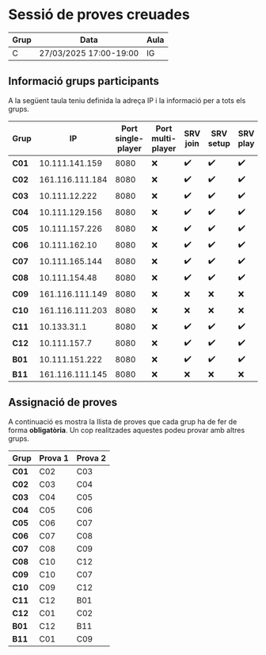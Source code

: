 # Sessió de proves creuades
| Grup         |   Data                   |      Aula     |
|--------------|--------------------------|---------------|
|     C        |  27/03/2025  17:00-19:00 |     IG        |


## Informació grups participants

A la següent taula teniu definida la adreça IP i la informació per a tots els grups. 


| Grup  |   IP              |  Port single-player | Port multi-player | SRV join           | SRV setup | SRV play | CLI Join |  CLI setup |  CLI play  |
|-------|-------------------|---------------------|-------------------|--------------------|--------------------|--------------------|--------------------|--------------------|--------------------|
|  **C01**  |   10.111.141.159     |  8080               |        :x:       | :heavy_check_mark: | :heavy_check_mark: | :heavy_check_mark: | :heavy_check_mark: | :heavy_check_mark: | :heavy_check_mark: |
|  **C02**  |   161.116.111.184    |  8080               |        :x:        | :heavy_check_mark: | :heavy_check_mark: | :heavy_check_mark: | :heavy_check_mark: | :heavy_check_mark: | :heavy_check_mark: |
|  **C03**  |   10.111.12.222    |  8080               |        :x:        | :heavy_check_mark: | :heavy_check_mark: | :heavy_check_mark: | :heavy_check_mark: | :heavy_check_mark: | :heavy_check_mark: |
|  **C04**  |   10.111.129.156    |  8080               |        :x:        | :heavy_check_mark: | :heavy_check_mark: | :heavy_check_mark: | :heavy_check_mark: | :heavy_check_mark: | :heavy_check_mark: |
|  **C05**  |   10.111.157.226    |  8080               |        :x:        | :heavy_check_mark: | :heavy_check_mark: | :heavy_check_mark: | :heavy_check_mark: | :heavy_check_mark: | :heavy_check_mark: |
|  **C06**  |   10.111.162.10    |  8080               |        :x:        | :heavy_check_mark: | :heavy_check_mark: | :heavy_check_mark: | :heavy_check_mark: | :heavy_check_mark: | :heavy_check_mark: |
|  **C07**  |   10.111.165.144    |  8080               |        :x:        | :heavy_check_mark: | :heavy_check_mark: | :heavy_check_mark: | :heavy_check_mark: | :heavy_check_mark: | :heavy_check_mark: |
|  **C08**  |   10.111.154.48    |  8080               |        :x:        | :heavy_check_mark: | :heavy_check_mark: | :heavy_check_mark: | :heavy_check_mark: | :heavy_check_mark: | :heavy_check_mark: |
|  **C09**  |   161.116.111.149    |  8080               |        :x:        | :x: | :x: | :x: | :x: | :heavy_check_mark: | :x: |
|  **C10**  |   161.116.111.203    |  8080               |        :x:        | :x: | :x: | :x: | :heavy_check_mark: | :x: | :x: |
|  **C11**  |   10.133.31.1    |  8080               |        :x:        | :heavy_check_mark: | :heavy_check_mark: | :heavy_check_mark: | :heavy_check_mark: | :heavy_check_mark: | :heavy_check_mark: |
|  **C12**  |   10.111.157.7    |  8080               |        :x:        | :heavy_check_mark: | :heavy_check_mark: | :heavy_check_mark: | :heavy_check_mark: | :heavy_check_mark: | :heavy_check_mark: |
|  **B01**  |   10.111.151.222    |  8080               |        :x:        | :heavy_check_mark: | :heavy_check_mark: | :heavy_check_mark: | :heavy_check_mark: | :heavy_check_mark: | :heavy_check_mark: |
|  **B11**  |   161.116.111.145    |  8080               |        :x:        | :x: | :x: | :x: | :x: | :x: | :x: |




## Assignació de proves

A continuació es mostra la llista de proves que cada grup ha de fer de forma **obligatòria**. Un cop realitzades aquestes podeu provar amb altres grups.


| Grup |  Prova 1  | Prova 2 | 
|------|-----------|---------|
|  **C01** |   C02     |   C03   | 
|  **C02** |   C03     |   C04   | 
|  **C03** |   C04     |   C05   | 
|  **C04** |   C05     |   C06   | 
|  **C05** |   C06     |   C07   | 
|  **C06** |   C07     |   C08   | 
|  **C07** |   C08     |   C09   | 
|  **C08** |   C10     |   C12   | 
|  **C09** |   C10     |   C07  | 
|  **C10** |   C09     |   C12   | 
|  **C11** |   C12     |   B01   | 
|  **C12** |   C01     |   C02   | 
|  **B01** |   C12     |   B11   | 
|  **B11** |   C01     |   C09   | 

